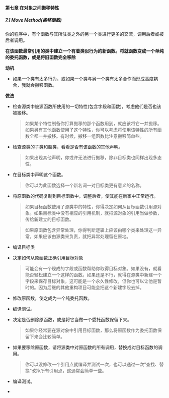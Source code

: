 #### 第七章 在对象之间搬移特性

##### 7.1 Move Method(搬移函数)

你的程序中，有个函数与其所驻类之外的另一个类进行更多的交流，调用后者或被后者调用。

**在该函数最常引用的类中建立一个有着类似行为的新函数。将就函数变成一个单纯的委托函数，或是将旧函数完全移除**

**动机**

- 如果一个类有太多行为，或如果一个类与另一个类有太多合作而形成高度耦合，我就会搬移函数。

**做法**

- 检查源类中被源函数所使用的一切特性(包含字段和函数)，考虑他们是否也该被搬移。

  > 如果某个特性制备你打算搬移的那个函数用到，就应该将它一并搬移。如果另有其他函数使用了这个特性，你可以考虑将使用该特性的所有函数全都一并搬移。有时候，搬移一组函数比注意搬移简单些。

- 检查源类的子类和超类，看看是否有该函数的其他声明。

  > 如果出现其他声明，你或许无法进行搬移，除非目标类也同样出现多态性。

- 在目标类中声明这个函数。

  > 你可以为此函数选择一个新名词—对目标类更有意义的名称。

- 将原函数的代码复制到目标函数中，调整后者，使其能在新家中正常运行。

  > 如果目标函数使用了源类中的特性，你得决定如何从目标函数引用源对象。如果目标类中没有相应的引用机制，就把源对象的引用当做参数，传给新建立的目标函数。

  > 如果原函数包含异常处理，你得判断逻辑上应该由哪个类来处理这一异常。如果应该由源类来负责，就把异常处理留在原地。

- 编译目标类

- 决定如何从原函数正确引用目标对象

  > 可能会有一个现成的字段或函数帮助你取得目标对象。如果没有，就看能否轻松建立一个这样的函数。如果还是不行，就得在源类中新建一个字段来保存目标对象，这可能是一个永久性修改，但你也可以让他是暂时的。因为后继的其他重构项目可能会把这个新建字段去掉。

- 修改原函数，使之成为一个纯委托函数。

- 编译测试。

- 决定是否删除原函数，或是将它当做一个委托函数保留下来。

  > 如果你经常要在源对象中引用目标函数，那么将原函数作为委托函数保留下来会比较简单。

- 如果要移除原函数，请将源类中对原函数的所有调用，替换成对目标函数的调用。

  > 你可以没修改一个引用点就编译并测试一次，也可以通过一次“查找、替换”改掉所有引用点，这通常会简单一些。

- 编译测试。

- 

